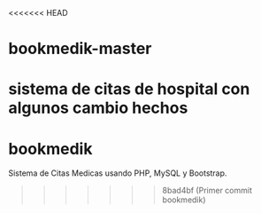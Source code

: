 <<<<<<< HEAD
# bookmedik-master
sistema de citas de hospital con algunos cambio hechos
=======
# bookmedik
Sistema de Citas Medicas usando PHP, MySQL y Bootstrap.
>>>>>>> 8bad4bf (Primer commit bookmedik)
